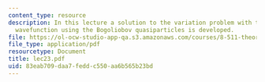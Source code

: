 ```yaml
---
content_type: resource
description: In this lecture a solution to the variation problem with the BCS trial
  wavefunction using the Bogoliobov quasiparticles is developed.
file: https://ol-ocw-studio-app-qa.s3.amazonaws.com/courses/8-511-theory-of-solids-i-fall-2004/83eab709daa7feddc550aa6b565b23bd_lec23.pdf
file_type: application/pdf
resourcetype: Document
title: lec23.pdf
uid: 83eab709-daa7-fedd-c550-aa6b565b23bd
---
```

